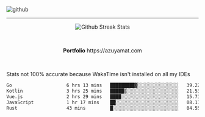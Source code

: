 ![github](https://media.discordapp.net/attachments/881363147364118528/1142610121697021952/background.png?width=1000&height=300)<br>
___
<p align="center">
  <img alt="Github Streak Stats" src="https://streak-stats.demolab.com?user=Azuyamat&theme=transparent&hide_border=true"/>
</p><br>
<p align="center">
      <strong>Portfolio</strong> https://azuyamat.com
</p><br>

Stats not 100% accurate because WakaTime isn't installed on all my IDEs
<!--START_SECTION:waka-->

```txt
Go                    6 hrs 13 mins   █████████▓░░░░░░░░░░░░░░░   39.22 %
Kotlin                3 hrs 25 mins   █████▒░░░░░░░░░░░░░░░░░░░   21.53 %
Vue.js                2 hrs 29 mins   ████░░░░░░░░░░░░░░░░░░░░░   15.71 %
JavaScript            1 hr 17 mins    ██░░░░░░░░░░░░░░░░░░░░░░░   08.11 %
Rust                  43 mins         █░░░░░░░░░░░░░░░░░░░░░░░░   04.55 %
```

<!--END_SECTION:waka-->
